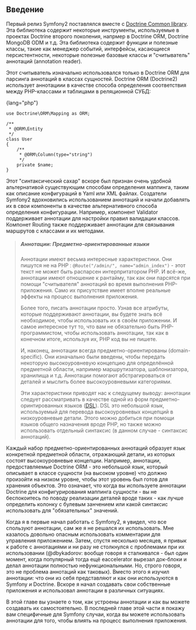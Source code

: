 ## Введение

Первый релиз Symfony2 поставлялся вместе с 
[Doctrine Common library](http://docs.doctrine-project.org/projects/doctrine-common/en/latest/). Эта библиотека
содержит некоторые инструменты, используемые в проектах Doctrine второго поколения, напрмер в Doctrine ORM,
Doctrine MongoDB ODM и т.д. Эта библиотека содержит функции и полезные классы, такие как менеджер событий,
интерфейсы, касающиеся персистентности, некоторые полезные базовые классы и "считыватель" аннотаций 
(annotation reader).

Этот считыватель изначально использовался только в Doctrine ORM для парсинга аннотаций в классах сущностей. 
Doctrine ORM (Doctrine2) использует аннотациии в качестве способа определения соответствия между PHP-классами и
таблицами в реляционной СУБД:

{lang="php"}
~~~~~~~~~~~~
use Doctrine\ORM\Mapping as ORM;

/**
 * @ORM\Entity
 */
class User
{
    /**
     * @ORM\Column(type="string")
     */
    private $name;
}
~~~~~~~~~~~~

Этот "синтаксический сахар" вскоре был признан очень удобной альтернативой существующим способам определения
маппинга, таким как описание конфигураций в Yaml или XML файлах. Создатели Symfony2 вдохновились 
использованием аннотаций и начали добавлять их в свои компоненты в качестве альтернативного способа определения
конфигурации. Например, компонент Validator поддерживает аннотации для настройки правил валидации классов. Компонет 
Routing также поддерживает аннотации для связывания маршрутов с классами и их методами.

> ##### Аннотации: Предметно-ориентированные языки
> 
> Аннотации имеют весьма интересные характеристики. Они пишутся не на PHP
> : `@Route("/admin/", name="admin_index")` - этот текст не может быть распарсен интерпритатором PHP.
> И всё-же, аннотации имеют отношение к рантайму, так как они парсятся при помощи "считывателя" аннотаций
> во время выполнения PHP-приложения. Само их присутствие имеет вполне реальные эффекты на процесс выполнения
> приложения.
>
> Более того, писать аннотации просто. Узнав все атрибуты, которые поддерживают аннотации, вы будете знать
> всё необходимое, чтобы использовать их в своём приложении. И самое интересное тут то, что вам не обязательно
> быть PHP-программистом, чтобы использовать аннотации, так как в конечном итоге, используя их, PHP код вы не
> пишете.
>
> И, наконец, аннотации всегда предметно-ориентированы (domain-specific). Они изначально были введены, чтобы
> передать некоторую высокоуровневую концепцию для определённой предметной области, например маршрутизатора,
> шаблонизатора, хранилища и т.д. Аннотации помогают абстрагироваться от деталей и мыслить более высокоуровневыми
> категориями.
>
> Эти характеристики приводят нас к следущему выводу: аннотации следует рассматривать в качестве одной из
> форм предметно-оринтированных языков ([DSL](http://martinfowler.com/books/dsl.html)). DSL это небольшой язык,
> используемый для перевода высокоуровневых концепций в низкоуровневые детали. Этого можно добиться при помощи
> языков общего назначения вроде PHP, но также можно использовать отдельный синтаксис (в данном случае - синтаксис
> аннотаций).

Каждый набор предметно-ориентированных аннотаций образует язык конкретной предметной области, отражающий 
детали, из которых состоят высокоуровневые концепции. Например, аннотации, предоставляемые Doctrine ORM - это
небольшой язык, который описывает в классе сущности (на высоком уровне) что должно произойти на низком уровне,
чтобы этот уровень был готов для хранения объектов. Это означает, что когда вы используете аннотации Doctrine для 
конфигурирования маппинга сущности - вы не беспокоитесь по поводу реализации деталей вроде таких - как лучше определить
колонку с булевым занчением или какой синтаксис использовать для "обязательных" значений.

Когда я в первые начал работать с Symfony2, я увидел, что все спользуют аннотации, сам же я не решался их 
использовать. Мне казалось довольно опасным использовать комментарии для управления приложением. Затем,
спустя несколько месяцев, я привык к работе с аннотациями и ни разу не столкнулся с проблемами при их использовании
(@dbykadorov: вообще говоря я сталкивался - был один момент, когда популярный тогда ещё eaccelerator вырезал 
док-блоки и делал аннотации полностью нефункциональными. Но, строго говоря, это не проблема аннотаций как таковых).
Вместо этого я изучил аннотации: что они из себя представляют и как они используются в Symfony и Doctrine. Вскоре
я начал создавать свои собственные приложения и использовал аннотации в различных ситуациях. 

В этой главе вы узнаете о том, как устроены аннотации и как вы можете создавать их самостоятельно. 
В последней главе этой части я покажу вам специфичные для Symfony случаи, когда вы можете использовать аннотации 
для того, чтобы влиять на процесс выполнения приложения.